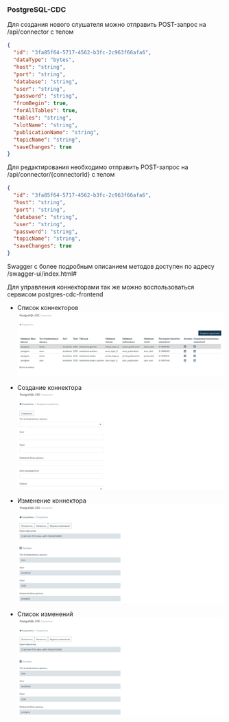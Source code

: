 ### PostgreSQL-CDC

Для создания нового слушателя можно отправить POST-запрос на /api/connector
c телом 
```json
{
  "id": "3fa85f64-5717-4562-b3fc-2c963f66afa6",
  "dataType": "bytes",
  "host": "string",
  "port": "string",
  "database": "string",
  "user": "string",
  "password": "string",
  "fromBegin": true,
  "forAllTables": true,
  "tables": "string",
  "slotName": "string",
  "publicationName": "string",
  "topicName": "string",
  "saveChanges": true
}
```

Для редактирования необходимо отправить POST-запрос на /api/connector/{connectorId}
с телом 
```json
{
  "id": "3fa85f64-5717-4562-b3fc-2c963f66afa6",
  "host": "string",
  "port": "string",
  "database": "string",
  "user": "string",
  "password": "string",
  "topicName": "string",
  "saveChanges": true
}
```

Swagger c более подробным описанием методов доступен по адресу /swagger-ui/index.html#

Для управления коннекторами так же можно воспользоваться сервисом postgres-cdc-frontend

* Список коннекторов
![Список коннекторов](/postgres-cdc/img/main.png)

* Создание коннектора
![Создание коннектора](/postgres-cdc/img/create.png)

* Изменение коннектора
![Изменение коннектора](/postgres-cdc/img/update.png)

* Список изменений
![Список изменений](/postgres-cdc/img/update.png)
